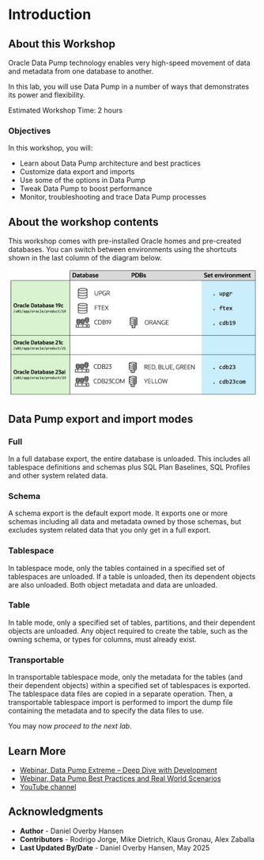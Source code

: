 # Introduction

## About this Workshop

Oracle Data Pump technology enables very high-speed movement of data and metadata from one database to another. 

In this lab, you will use Data Pump in a number of ways that demonstrates its power and flexibility. 

Estimated Workshop Time: 2 hours

### Objectives

In this workshop, you will:

* Learn about Data Pump architecture and best practices
* Customize data export and imports
* Use some of the options in Data Pump
* Tweak Data Pump to boost performance
* Monitor, troubleshooting and trace Data Pump processes

## About the workshop contents

This workshop comes with pre-installed Oracle homes and pre-created databases.
You can switch between environments using the shortcuts shown in the last column of the diagram below.

![Overview of the Oracle Homes and databases in the lab](./images/introduction-overview.png " ")

## Data Pump export and import modes

### Full 

In a full database export, the entire database is unloaded. This includes all tablespace definitions and schemas plus SQL Plan Baselines, SQL Profiles and other system related data.

### Schema

A schema export is the default export mode. It exports one or more schemas including all data and metadata owned by those schemas, but excludes system related data that you only get in a full export. 

### Tablespace 

In tablespace mode, only the tables contained in a specified set of tablespaces are unloaded. If a table is unloaded, then its dependent objects are also unloaded. Both object metadata and data are unloaded. 

### Table

In table mode, only a specified set of tables, partitions, and their dependent objects are unloaded. Any object required to create the table, such as the owning schema, or types for columns, must already exist.

### Transportable

In transportable tablespace mode, only the metadata for the tables (and their dependent objects) within a specified set of tablespaces is exported. The tablespace data files are copied in a separate operation. Then, a transportable tablespace import is performed to import the dump file containing the metadata and to specify the data files to use.

You may now *proceed to the next lab*.

## Learn More

* [Webinar, Data Pump Extreme – Deep Dive with Development](https://dohdatabase.com/webinars/)
* [Webinar, Data Pump Best Practices and Real World Scenarios](https://dohdatabase.com/webinars/)
* [YouTube channel](https://www.youtube.com/@upgradenow/)

## Acknowledgments
* **Author** - Daniel Overby Hansen
* **Contributors** - Rodrigo Jorge, Mike Dietrich, Klaus Gronau, Alex Zaballa
* **Last Updated By/Date** - Daniel Overby Hansen, May 2025
